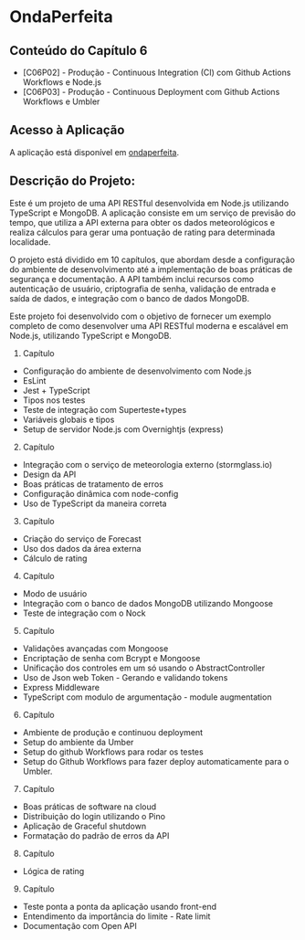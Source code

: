 
# OndaPerfeita

## Conteúdo do Capítulo 6

- [C06P02] - Produção - Continuous Integration (CI) com Github Actions Workflows e Node.js
- [C06P03] - Produção - Continuous Deployment com Github Actions Workflows e Umbler

## Acesso à Aplicação

A aplicação está disponível em [ondaperfeita](https://ondaperfeita-d27fff97cafb.herokuapp.com/).


## Descrição do Projeto:

Este é um projeto de uma API RESTful desenvolvida em Node.js utilizando TypeScript e MongoDB. 
A aplicação consiste em um serviço de previsão do tempo, que utiliza a API externa para obter os dados meteorológicos e realiza cálculos para gerar uma pontuação de rating para determinada localidade.

O projeto está dividido em 10 capítulos, que abordam desde a configuração do ambiente de desenvolvimento até a implementação de boas práticas de segurança e documentação. 
A API também inclui recursos como autenticação de usuário, criptografia de senha, validação de entrada e saída de dados, e integração com o banco de dados MongoDB.

Este projeto foi desenvolvido com o objetivo de fornecer um exemplo completo de como desenvolver uma API RESTful moderna e escalável em Node.js, utilizando TypeScript e MongoDB.


1. Capítulo

- Configuração do ambiente de desenvolvimento com Node.js
- EsLint
- Jest + TypeScript
- Tipos nos testes
- Teste de integração com Superteste+types
- Variáveis globais e tipos
- Setup de servidor Node.js com Overnightjs (express)

2. Capítulo

- Integração com o serviço de meteorologia externo (stormglass.io)
- Design da API
- Boas práticas de tratamento de erros
- Configuração dinâmica com node-config
- Uso de TypeScript da maneira correta

3. Capítulo

- Criação do serviço de Forecast
- Uso dos dados da área externa
- Cálculo de rating

4. Capítulo

- Modo de usuário
- Integração com o banco de dados MongoDB utilizando Mongoose
- Teste de integração com o Nock

5. Capítulo

- Validações avançadas com Mongoose
- Encriptação de senha com Bcrypt e Mongoose
- Unificação dos controles em um só usando o AbstractController
- Uso de Json web Token - Gerando e validando tokens
- Express Middleware
- TypeScript com modulo de argumentação - module augmentation

6. Capítulo

- Ambiente de produção e continuou deployment
- Setup do ambiente da Umber
- Setup do github Workflows para rodar os testes
- Setup do Github Workflows para fazer deploy automaticamente para o Umbler.

7. Capítulo

- Boas práticas de software na cloud
- Distribuição do login utilizando o Pino
- Aplicação de Graceful shutdown
- Formatação do padrão de erros da API

8. Capítulo

- Lógica de rating

9. Capítulo

- Teste ponta a ponta da aplicação usando front-end
- Entendimento da importância do limite - Rate limit
- Documentação com Open API
